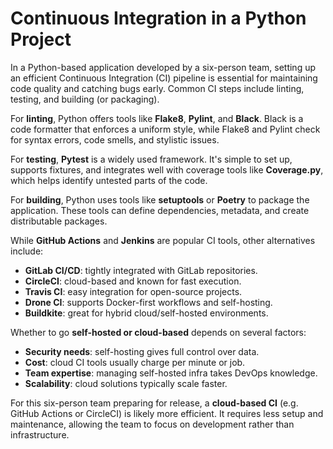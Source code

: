 # Continuous Integration in a Python Project

In a Python-based application developed by a six-person team, setting up an efficient Continuous Integration (CI) pipeline is essential for maintaining code quality and catching bugs early. Common CI steps include linting, testing, and building (or packaging).

For **linting**, Python offers tools like **Flake8**, **Pylint**, and **Black**. Black is a code formatter that enforces a uniform style, while Flake8 and Pylint check for syntax errors, code smells, and stylistic issues.

For **testing**, **Pytest** is a widely used framework. It's simple to set up, supports fixtures, and integrates well with coverage tools like **Coverage.py**, which helps identify untested parts of the code.

For **building**, Python uses tools like **setuptools** or **Poetry** to package the application. These tools can define dependencies, metadata, and create distributable packages.

While **GitHub Actions** and **Jenkins** are popular CI tools, other alternatives include:

- **GitLab CI/CD**: tightly integrated with GitLab repositories.
- **CircleCI**: cloud-based and known for fast execution.
- **Travis CI**: easy integration for open-source projects.
- **Drone CI**: supports Docker-first workflows and self-hosting.
- **Buildkite**: great for hybrid cloud/self-hosted environments.

Whether to go **self-hosted or cloud-based** depends on several factors:

- **Security needs**: self-hosting gives full control over data.
- **Cost**: cloud CI tools usually charge per minute or job.
- **Team expertise**: managing self-hosted infra takes DevOps knowledge.
- **Scalability**: cloud solutions typically scale faster.

For this six-person team preparing for release, a **cloud-based CI** (e.g. GitHub Actions or CircleCI) is likely more efficient. It requires less setup and maintenance, allowing the team to focus on development rather than infrastructure.
